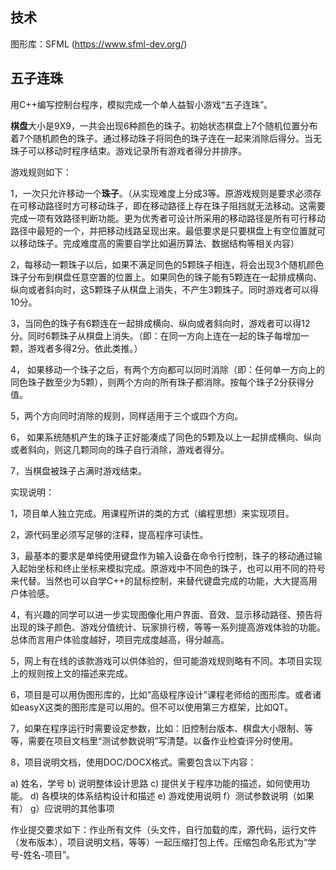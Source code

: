 ## 技术

图形库：SFML (https://www.sfml-dev.org/)


## 五子连珠

用C++编写控制台程序，模拟完成一个单人益智小游戏“五子连珠”。

**棋盘**大小是9X9，一共会出现6种颜色的珠子。初始状态棋盘上7个随机位置分布着7个随机颜色的珠子。通过移动珠子将同色的珠子连在一起来消除后得分。当无珠子可以移动时程序结束。游戏记录所有游戏者得分并排序。

游戏规则如下：

1，一次只允许移动一个**珠子**。（从实现难度上分成3等。原游戏规则是要求必须存在可移动路径时方可移动珠子，即在移动路径上存在珠子阻挡就无法移动。这需要完成一项有效路径判断功能。更为优秀者可设计所采用的移动路径是所有可行移动路径中最短的一个，并把移动线路呈现出来。最低要求是只要棋盘上有空位置就可以移动珠子。完成难度高的需要自学比如遍历算法、数据结构等相关内容）

2，每移动一颗珠子以后，如果不满足同色的5颗珠子相连，将会出现3个随机颜色珠子分布到棋盘任意空置的位置上。如果同色的珠子能有5颗连在一起排成横向、纵向或者斜向时，这5颗珠子从棋盘上消失，不产生3颗珠子。同时游戏者可以得10分。

3，当同色的珠子有6颗连在一起排成横向、纵向或者斜向时，游戏者可以得12分。同时6颗珠子从棋盘上消失。（即：在同一方向上连在一起的珠子每增加一颗，游戏者多得2分。依此类推。）

4， 如果移动一个珠子之后，有两个方向都可以同时消除（即：任何单一方向上的同色珠子数至少为5颗），则两个方向的所有珠子都消除。按每个珠子2分获得分值。

5，两个方向同时消除的规则，同样适用于三个或四个方向。

6， 如果系统随机产生的珠子正好能凑成了同色的5颗及以上一起排成横向、纵向或者斜向，则这几颗同向的珠子自行消除，游戏者得分。

7，当棋盘被珠子占满时游戏结束。

实现说明：

1，项目单人独立完成。用课程所讲的类的方式（编程思想）来实现项目。

2，源代码里必须写足够的注释，提高程序可读性。

3，最基本的要求是单纯使用键盘作为输入设备在命令行控制，珠子的移动通过输入起始坐标和终止坐标来模拟完成。原游戏中不同色的珠子，也可以用不同的符号来代替。当然也可以自学C++的鼠标控制，来替代键盘完成的功能，大大提高用户体验感。

4，有兴趣的同学可以进一步实现图像化用户界面、音效、显示移动路径、预告将出现的珠子颜色、游戏分值统计、玩家排行榜，等等一系列提高游戏体验的功能。总体而言用户体验度越好，项目完成度越高，得分越高。

5，网上有在线的该款游戏可以供体验的，但可能游戏规则略有不同。本项目实现上的规则按上文的描述来完成。

6，项目是可以用伪图形库的，比如“高级程序设计”课程老师给的图形库。或者诸如easyX这类的图形库是可以用的。但不可以使用第三方框架，比如QT。

7，如果在程序运行时需要设定参数，比如：旧控制台版本、棋盘大小限制、等等，需要在项目文档里“测试参数说明”写清楚。以备作业检查评分时使用。

8，项目说明文档，使用DOC/DOCX格式。需要包含以下内容：

a) 姓名，学号
b) 说明整体设计思路
c) 提供关于程序功能的描述，如何使用功能。
d) 各模块的体系结构设计和描述
e) 游戏使用说明
f）测试参数说明（如果有）
g）应说明的其他事项

 

作业提交要求如下：作业所有文件（头文件，自行加载的库，源代码，运行文件（发布版本），项目说明文档，等等）一起压缩打包上传。压缩包命名形式为“学号-姓名-项目”。